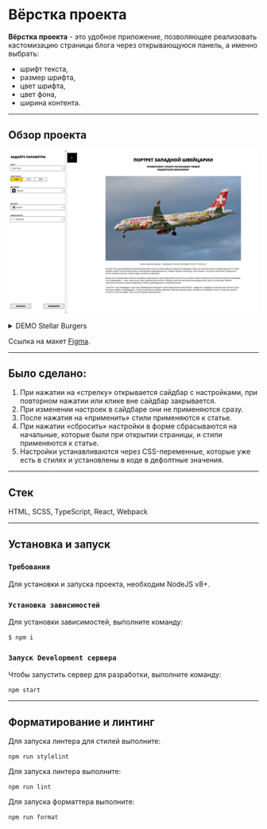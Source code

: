 # Вёрстка проекта

**Вёрстка проекта** - это удобное приложение, позволяющее реализовать кастомизацию страницы блога через открывающуюся панель, а именно выбрать:

- шрифт текста,
- размер шрифта,
- цвет шрифта,
- цвет фона,
- ширина контента.

---

## Обзор проекта

![Preview image](assets/blog-customize.png)

<details><summary>DEMO Stellar Burgers</summary>

![Preview image](assets/blog-customizer.gif)

</details>

Ссылка на макет [Figma](https://www.figma.com/file/FEeiiGLOsE7ktXbPpBxYoD/Custom-dropdown?type=design&node-id=0%3A1&mode=design&t=eXRJnWC6Xsuw0qR4-1).

---

## Было сделано:

1. При нажатии на «стрелку» открывается сайдбар с настройками, при повторном нажатии или клике вне сайдбар закрывается.
2. При изменении настроек в сайдбаре они не применяются сразу.
3. После нажатия на «применить» стили применяются к статье.
4. При нажатии «сбросить» настройки в форме сбрасываются на начальные, которые были при открытии страницы, и стили применяются к статье.
5. Настройки устанавливаются через CSS-переменные, которые уже есть в стилях и установлены в коде в дефолтные значения.

---

## Стек

HTML, SCSS, TypeScript, React, Webpack

---

## Установка и запуск

### `Требования`

Для установки и запуска проекта, необходим NodeJS v8+.

### `Установка зависимостей`

Для установки зависимостей, выполните команду:

```
$ npm i
```

### `Запуск Development сервера`

Чтобы запустить сервер для разработки, выполните команду:

```
npm start
```

---

## Форматирование и линтинг

Для запуска линтера для стилей выполните:

```
npm run stylelint
```

Для запуска линтера выполните:

```
npm run lint
```

Для запуска форматтера выполните:

```
npm run format
```
